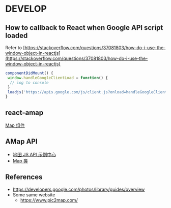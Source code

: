 # DEVELOP

## How to callback to React when Google API script loaded

Refer to [https://stackoverflow.com/questions/37081803/how-do-i-use-the-window-object-in-reactjs](https://stackoverflow.com/questions/37081803/how-do-i-use-the-window-object-in-reactjs)

```js
componentDidMount() {
 window.handleGoogleClientLoad = function() {
  // log to console
 }
 loadjs('https://apis.google.com/js/client.js?onload=handleGoogleClientLoad')
}
```

## react-amap

[Map 组件](https://elemefe.github.io/react-amap/components/map)

## AMap API

- [地图 JS API 示例中心](https://lbs.amap.com/demo-center/js-api)
- [Map 类](https://lbs.amap.com/api/javascript-api/reference/map)

## References

- https://developers.google.com/photos/library/guides/overview
- Some same website
  - https://www.pic2map.com/
